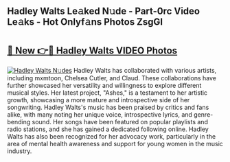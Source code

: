 ## Hadley Walts Le𝚊ked N𝚞de - Part-0rc Video Le𝚊ks - Hot Onlyf𝚊ns Photos ZsgGI

# <h2><a href="http://ac27758.deff.icu/?id=Hadley+Walts">🔗 New 👉🔴 Hadley Walts VIDEO Photos</a></h2>

[![Hadley Walts N𝚞des](https://i.imgur.com/rIISA9y.gif)](http://ac27758.deff.icu/?id=Hadley+Walts)
Hadley Walts has collaborated with various artists, including mxmtoon, Chelsea Cutler, and Claud. These collaborations have further showcased her versatility and willingness to explore different musical styles. Her latest project, "Ashes," is a testament to her artistic growth, showcasing a more mature and introspective side of her songwriting. Hadley Walts's music has been praised by critics and fans alike, with many noting her unique voice, introspective lyrics, and genre-bending sound. Her songs have been featured on popular playlists and radio stations, and she has gained a dedicated following online. Hadley Walts has also been recognized for her advocacy work, particularly in the area of mental health awareness and support for young women in the music industry.

